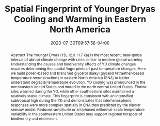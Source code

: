 ---
# Documentation: https://wowchemy.com/docs/managing-content/

title: "Spatial Fingerprint of Younger Dryas Cooling and Warming in Eastern North America"

share: false

authors:
  - admin
  - James M. Russell
  - Stephen T. Jackson
  - Teresa R. Krause
  - Shaun A. Marcott
  - John W. Williams
date: '2020-07-30T09:57:58-04:00'
doi: "10.1029/2020GL090031"

# Schedule page publish date (NOT publication's date).
publishDate: 2022-07-30T09:57:58-04:00

# Publication type.
# Legend: 0 = Uncategorized; 1 = Conference paper; 2 = Journal article;
# 3 = Preprint / Working Paper; 4 = Report; 5 = Book; 6 = Book section;
# 7 = Thesis; 8 = Patent
publication_types: ["2"]

# Publication name and optional abbreviated publication name.
publication: "Geophysical Research Letters, 47, e2020GL090031"
publication_short: ""

abstract: "Abstract The Younger Dryas (YD, 12.9-11.7 ka) is the most recent, near-global interval of abrupt climate change with rates similar to modern global warming. Understanding the causes and biodiversity effects of YD climate changes requires determining the spatial fingerprints of past temperature changes. Here we build pollen-based and branched glycerol dialkyl glycerol tetraether-based temperature reconstructions in eastern North America (ENA) to better understand deglacial temperature evolution. YD cooling was pronounced in the northeastern United States and muted in the north central United States. Florida sites warmed during the YD, while other southeastern sites maintained a relatively stable climate. This fingerprint is consistent with an intensified subtropical high during the YD and demonstrates that interhemispheric responses were more complex spatially in ENA than predicted by the bipolar seesaw model. Reduced-amplitude or antiphased millennial-scale temperature variability in the southeastern United States may support regional hotspots of biodiversity and endemism."

# Summary. An optional shortened abstract.
summary: ""

tags: [Paleoclimatology, Fossil-pollen, brGDGT, Bayesian statistics]
categories: [Paleoclimatology, Fossil-pollen, brGDGT, Bayesian statistics]
featured: true

# Custom links (optional).
#   Uncomment and edit lines below to show custom links.
# links:
# - name: Follow
#   url: https://twitter.com
#   icon_pack: fab
#   icon: twitter

url_pdf:
url_code:
url_dataset:
url_poster:
url_project:
url_slides:
url_source:
url_video:

# Featured image
# To use, add an image named `featured.jpg/png` to your page's folder. 
# Focal points: Smart, Center, TopLeft, Top, TopRight, Left, Right, BottomLeft, Bottom, BottomRight.
image:
  caption: ""
  focal_point: ""
  preview_only: false

# Associated Projects (optional).
#   Associate this publication with one or more of your projects.
#   Simply enter your project's folder or file name without extension.
#   E.g. `internal-project` references `content/project/internal-project/index.md`.
#   Otherwise, set `projects: []`.
projects: []

# Slides (optional).
#   Associate this publication with Markdown slides.
#   Simply enter your slide deck's filename without extension.
#   E.g. `slides: "example"` references `content/slides/example/index.md`.
#   Otherwise, set `slides: ""`.
slides: ""
---